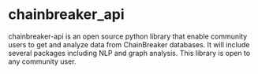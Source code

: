 # chainbreaker_api
chainbreaker-api is an open source python library that enable community users to get and analyze data from ChainBreaker databases. It will include several packages including NLP and graph analysis. This library is open to any community user.
